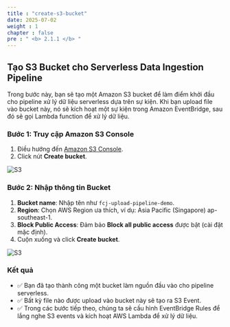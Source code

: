 ```yaml
---
title : "create-s3-bucket"
date: 2025-07-02
weight : 1
chapter : false
pre : " <b> 2.1.1 </b> "
---
```


## Tạo S3 Bucket cho Serverless Data Ingestion Pipeline

Trong bước này, bạn sẽ tạo một Amazon S3 bucket để làm điểm khởi đầu cho pipeline xử lý dữ liệu serverless dựa trên sự kiện. Khi bạn upload file vào bucket này, nó sẽ kích hoạt một sự kiện trong Amazon EventBridge, sau đó sẽ gọi Lambda function để xử lý dữ liệu.

### Bước 1: Truy cập Amazon S3 Console

1. Điều hướng đến [Amazon S3 Console](https://console.aws.amazon.com/s3/).
2. Click nút **Create bucket**.

![S3](/workshop_Pipeline/images/taoS3.jpg)

### Bước 2: Nhập thông tin Bucket

1. **Bucket name**: Nhập tên như `fcj-upload-pipeline-demo`.
2. **Region**: Chọn AWS Region ưa thích, ví dụ: Asia Pacific (Singapore) ap-southeast-1.
3. **Block Public Access**: Đảm bảo **Block all public access** được bật (cài đặt mặc định).
4. Cuộn xuống và click **Create bucket**.

![S3](/workshop_Pipeline/images/s3TC.jpg)

### Kết quả

- ✅ Bạn đã tạo thành công một bucket làm nguồn đầu vào cho pipeline serverless.
- ✅ Bất kỳ file nào được upload vào bucket này sẽ tạo ra S3 Event.
- ✅ Trong các bước tiếp theo, chúng ta sẽ cấu hình EventBridge Rules để lắng nghe S3 events và kích hoạt AWS Lambda để xử lý dữ liệu.

